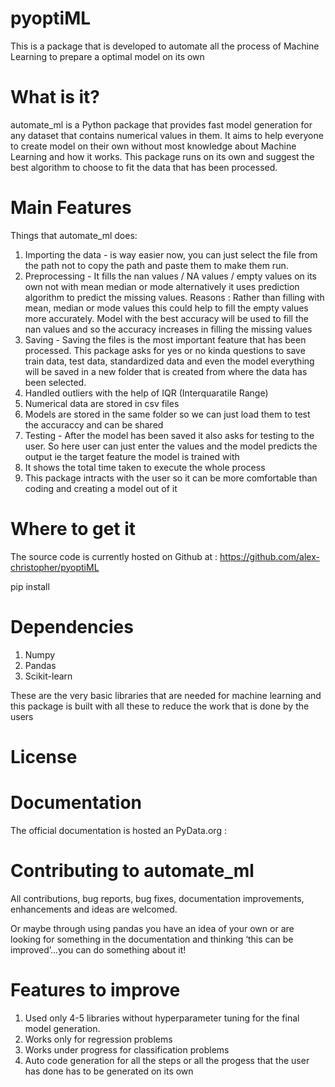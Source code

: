 # pyoptiML
This is a package that is developed to automate all the process of Machine Learning to prepare a optimal model on its own

# What is it?
automate_ml is a Python package that provides fast model generation for any dataset that contains numerical values in them. It aims to help everyone to create model on their own without most knowledge about Machine Learning and how it works. This package runs on its own and suggest the best algorithm to choose to fit the data that has been processed. 

# Main Features
Things that automate_ml does:
1. Importing the data - is way easier now, you can just select the file from the path not to copy the path and paste them to make them run.
2. Preprocessing - It fills the nan values / NA values /  empty values on its own not with mean median or mode alternatively it uses prediction algorithm to predict the missing values. 
Reasons : 
   Rather than filling with mean, median or mode values this could help to fill the empty values more accurately.
   Model with the best accuracy will be used to fill the nan values and so the accuracy increases in filling the missing values
3. Saving - Saving the files is the most important feature that has been processed. This package asks for yes or no kinda questions to save train data, test data, standardized data and even the model everything will be saved in a new folder that is created from where the data has been selected.
4. Handled outliers with the help of IQR (Interquaratile Range)
5. Numerical data are stored in csv files
6. Models are stored in the same folder so we can just load them to test the accuraccy and can be shared
7. Testing - After the model has been saved it also asks for testing to the user. So here user can just enter the values and the model predicts the output ie the target feature the model is trained with
8. It shows the total time taken to execute the whole process
9. This package intracts with the user so it can be more comfortable than coding and creating a model out of it

# Where to get it

The source code is currently hosted on Github at : https://github.com/alex-christopher/pyoptiML

pip install 

# Dependencies
1. Numpy
2. Pandas
3. Scikit-learn

These are the very basic libraries that are needed for machine learning and this package is built with all these to reduce the work that is done by the users

# License

# Documentation
The official documentation is hosted an PyData.org : 

# Contributing to automate_ml

All contributions, bug reports, bug fixes, documentation improvements, enhancements and ideas are welcomed.

Or maybe through using pandas you have an idea of your own or are looking for something in the documentation and thinking ‘this can be improved’...you can do something about it!

# Features to improve
1. Used only 4-5 libraries without hyperparameter tuning for the final model generation.
2. Works only for regression problems 
3. Works under progress for classification problems
4. Auto code generation for all the steps or all the progess that the user has done has to be generated on its own 
